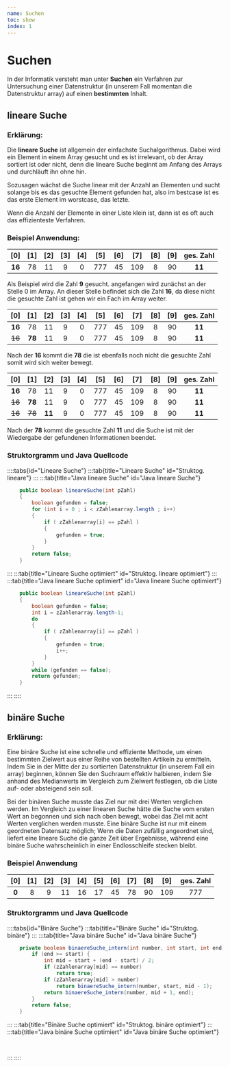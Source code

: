 ```yaml
---
name: Suchen
toc: show
index: 1
---
```

# Suchen 
In der Informatik versteht man unter **Suchen** ein Verfahren zur Untersuchung einer Datenstruktur (in unserem Fall momentan die Datenstruktur array) auf einen **bestimmten** Inhalt.

## lineare Suche

### Erklärung:
Die **lineare Suche** ist allgemein der einfachste Suchalgorithmus. Dabei wird ein Element in einem Array gesucht und es ist irrelevant, ob der Array sortiert ist oder nicht, denn die lineare Suche beginnt am Anfang des Arrays und durchläuft ihn ohne hin.

Sozusagen wächst die Suche linear mit der Anzahl an Elementen und sucht solange bis es das gesuchte Element gefunden hat, also im bestcase ist es das erste Element im worstcase, das letzte.

Wenn die Anzahl der Elemente in einer Liste klein ist, dann ist es oft auch das effizienteste Verfahren.
### Beispiel Anwendung:
| [0] | [1] | [2] | [3] | [4] | [5] | [6] | [7] | [8] | [9] | ges. Zahl |
| :-: | :-: | :-: | :-: | :-: | :-: | :-: | :-: |:-:| :-: | :-: |
| **16** | 78 | 11 | 9 | 0 | 777 | 45 | 109 | 8 | 90 | **11** |

Als Beispiel wird die Zahl **9** gesucht. angefangen wird zunächst an der Stelle 0 im Array. An dieser Stelle befindet sich die Zahl **16**, da diese nicht die gesuchte Zahl ist gehen wir ein Fach im Array weiter.

| [0] | [1] | [2] | [3] | [4] | [5] | [6] | [7] | [8] | [9] | ges. Zahl |
| :-: | :-: | :-: | :-: | :-: | :-: | :-: | :-: |:-:| :-: | :-: |
| **16** | 78 | 11 | 9 | 0 | 777 | 45 | 109 | 8 | 90 | **11** |
| ~~16~~ | **78** | 11 | 9 | 0 | 777 | 45 | 109 | 8 | 90 | **11** |

Nach der **16** kommt die **78** die ist ebenfalls noch nicht die gesuchte Zahl somit wird sich weiter bewegt.

| [0] | [1] | [2] | [3] | [4] | [5] | [6] | [7] | [8] | [9] | ges. Zahl |
| :-: | :-: | :-: | :-: | :-: | :-: | :-: | :-: |:-:| :-: | :-: |
| **16** | 78 | 11 | 9 | 0 | 777 | 45 | 109 | 8 | 90 | **11** |
| ~~16~~ | **78** | 11 | 9 | 0 | 777 | 45 | 109 | 8 | 90 | **11** |
| ~~16~~ | ~~78~~ | **11** | 9 | 0 | 777 | 45 | 109 | 8 | 90 | **11** |

Nach der **78** kommt die gesuchte Zahl **11** und die Suche ist mit der Wiedergabe der gefundenen Informationen beendet.

### Struktorgramm und Java Quellcode
::::tabs{id="Lineare Suche"}
:::tab{title="Lineare Suche" id="Struktog. lineare"}
:::
:::tab{title="Java lineare Suche" id="Java lineare Suche"}
```java
    public boolean lineareSuche(int pZahl)
    {      
        boolean gefunden = false;
        for (int i = 0 ; i < zZahlenarray.length ; i++)
        {
            if ( zZahlenarray[i] == pZahl ) 
            {
                gefunden = true;
            }
        }
        return false;
    }
```
:::
:::tab{title="Lineare Suche optimiert" id="Struktog. lineare optimiert"}
:::
:::tab{title="Java lineare Suche optimiert" id="Java lineare Suche optimiert"}
```java
    public boolean lineareSuche(int pZahl)
    {      
        boolean gefunden = false;
        int i = zZahlenarray.length-1;
        do
        {
            if ( zZahlenarray[i] == pZahl )
            {
                gefunden = true;
                i++;
            }
        }
        while (gefunden == false);
        return gefunden;
    }
```
:::
::::
## binäre Suche

### Erklärung:
Eine binäre Suche ist eine schnelle und effiziente Methode, um einen bestimmten Zielwert aus einer Reihe von bestellten Artikeln zu ermitteln. Indem Sie in der Mitte der zu sortierten Datenstruktur (in unserem Fall ein array) beginnen, können Sie den Suchraum effektiv halbieren, indem Sie anhand des Medianwerts im Vergleich zum Zielwert festlegen, ob die Liste auf- oder absteigend sein soll.

Bei der binären Suche musste das Ziel nur mit drei Werten verglichen werden. Im Vergleich zu einer linearen Suche hätte die Suche vom ersten Wert an begonnen und sich nach oben bewegt, wobei das Ziel mit acht Werten verglichen werden musste. Eine binäre Suche ist nur mit einem geordneten Datensatz möglich; Wenn die Daten zufällig angeordnet sind, liefert eine lineare Suche die ganze Zeit über Ergebnisse, während eine binäre Suche wahrscheinlich in einer Endlosschleife stecken bleibt.
### Beispiel Anwendung
| [0] | [1] | [2] | [3] | [4] | [5] | [6] | [7] | [8] | [9] | ges. Zahl |
| :-: | :-: | :-: | :-: | :-: | :-: | :-: | :-: |:-:| :-: | :-: |
| **0** | 8 | 9 | 11 | 16 | 17 | 45 | 78 | 90 | 109 | 777 |

### Struktorgramm und Java Quellcode
::::tabs{id="Binäre Suche"}
:::tab{title="Binäre Suche" id="Struktog. binäre"}
:::
:::tab{title="Java binäre Suche" id="Java binäre Suche"}
```java
    private boolean binaereSuche_intern(int number, int start, int end) {
        if (end >= start) {
            int mid = start + (end - start) / 2;
            if (zZahlenarray[mid] == number)
                return true;
            if (zZahlenarray[mid] > number)
                return binaereSuche_intern(number, start, mid - 1);
            return binaereSuche_intern(number, mid + 1, end);
        }
        return false;
    }
```
:::
:::tab{title="Binäre Suche optimiert" id="Struktog. binäre optimiert"}
:::
:::tab{title="Java binäre Suche optimiert" id="Java binäre Suche optimiert"}
```java
    
```
:::
::::
